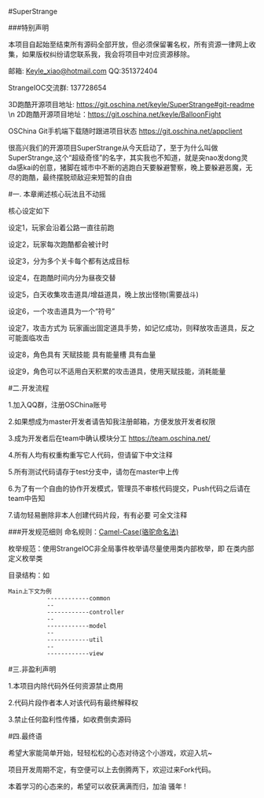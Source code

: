 #SuperStrange

###特别声明

本项目自起始至结束所有源码全部开放，但必须保留署名权，所有资源一律网上收集，如果版权纠纷请您联系我，我会将项目中对应资源移除。


邮箱: Keyle_xiao@hotmail.com  QQ:351372404

StrangeIOC交流群: 137728654

3D跑酷开源项目地址: https://git.oschina.net/keyle/SuperStrange#git-readme \n
2D跑酷开源项目地址：https://git.oschina.net/keyle/BalloonFight

OSChina Git手机端下载随时跟进项目状态 https://git.oschina.net/appclient 

很高兴我们的开源项目SuperStrange从今天启动了，至于为什么叫做SuperStrange,这个“超级奇怪”的名字，其实我也不知道，就是突nao发dong灵da感kai的创意，猪脚在城市中不断的逃跑白天要躲避警察，晚上要躲避恶魔，无尽的跑酷，最终摆脱顽敌迎来短暂的自由
 

#一. 本章阐述核心玩法且不动摇

核心设定如下

设定1，玩家会沿着公路一直往前跑

设定2，玩家每次跑酷都会被计时

设定3，分为多个关卡每个都有达成目标

设定4，在跑酷时间内分为昼夜交替

设定5，白天收集攻击道具/增益道具，晚上放出怪物(需要战斗)

设定6，一个攻击道具为一个“符号”

设定7，攻击方式为 玩家画出固定道具手势，如记忆成功，则释放攻击道具，反之可能面临攻击

设定8，角色具有 天赋技能 具有能量槽 具有血量

设定9，角色可以不适用白天积累的攻击道具，使用天赋技能，消耗能量

 

#二.开发流程

1.加入QQ群，注册OSChina账号

2.如果想成为master开发者请告知我注册邮箱，方便发放开发者权限

3.成为开发者后在team中确认模块分工 https://team.oschina.net/ 

4.所有人均有权重构重写它人代码，但请留下中文注释

5.所有测试代码请存于test分支中，请勿在master中上传

6.为了有一个自由的协作开发模式，管理员不审核代码提交，Push代码之后请在team中告知

7.请勿轻易删除非本人创建代码片段，有有必要 可全文注释


###开发规范细则
命名规则：[Camel-Case(骆驼命名法)](http://baike.baidu.com/link?url=y3Syq4B7nXdn5QTN3sanj19fhC9JuQ5RhGSOmE8K_Kn25tHrXvuNotLr_9atUmRuVpfHVsPFOv41CzV1Dp8jga) 

枚举规范：使用StrangeIOC非全局事件枚举请尽量使用类内部枚举，即 在类内部定义枚举类

目录结构：如 

```
Main上下文为例
		   ------------common
		   --
           ------------controller	 
		   --
		   ------------model
		   --
		   ------------util
		   --
		   ------------view
```


#三.非盈利声明

1.本项目内除代码外任何资源禁止商用

2.代码片段作者本人对该代码有最终解释权

3.禁止任何盈利性传播，如收费倒卖源码

 

#四.最终语

希望大家能简单开始，轻轻松松的心态对待这个小游戏，欢迎入坑~

项目开发周期不定，有空便可以上去倒腾两下，欢迎过来Fork代码。

本着学习的心态来的，希望可以收获满满而归，加油 骚年 !